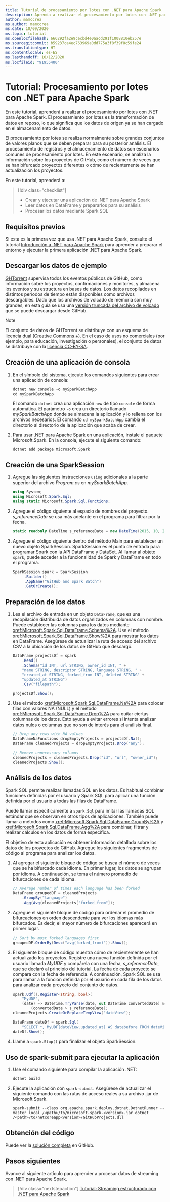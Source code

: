 ```yaml
---
title: Tutorial de procesamiento por lotes con .NET para Apache Spark
description: Aprenda a realizar el procesamiento por lotes con .NET para Apache Spark.
author: mamccrea
ms.author: mamccrea
ms.date: 10/09/2020
ms.topic: tutorial
ms.openlocfilehash: 666292fa2e9cecbd4e0aacd291f1008810eb257e
ms.sourcegitcommit: b59237ca4ec763969a0dd775a3f8f39f8c59fe24
ms.translationtype: HT
ms.contentlocale: es-ES
ms.lasthandoff: 10/12/2020
ms.locfileid: "91955400"
---
```

# <a name="tutorial-do-batch-processing-with-net-for-apache-spark"></a>Tutorial: Procesamiento por lotes con .NET para Apache Spark

En este tutorial, aprenderá a realizar el procesamiento por lotes con .NET para Apache Spark. El procesamiento por lotes es la transformación de datos en reposo, lo que significa que los datos de origen ya se han cargado en el almacenamiento de datos.

El procesamiento por lotes se realiza normalmente sobre grandes conjuntos de valores planos que se deben preparar para su posterior análisis. El procesamiento de registros y el almacenamiento de datos son escenarios comunes de procesamiento por lotes. En este escenario, se analiza la información sobre los proyectos de GitHub, como el número de veces que se han bifurcado proyectos diferentes o cómo de recientemente se han actualización los proyectos.

En este tutorial, aprenderá a:

> [!div class="checklist"]
>
> * Crear y ejecutar una aplicación de .NET para Apache Spark
> * Leer datos en DataFrame y prepararlos para su análisis
> * Procesar los datos mediante Spark SQL

## <a name="prerequisites"></a>Requisitos previos

Si esta es la primera vez que usa .NET para Apache Spark, consulte el tutorial [Introducción a .NET para Apache Spark](get-started.md) para aprender a preparar el entorno y ejecutar la primera aplicación .NET para Apache Spark.

## <a name="download-the-sample-data"></a>Descargar los datos de ejemplo

[GHTorrent](http://ghtorrent.org/) supervisa todos los eventos públicos de GitHub, como información sobre los proyectos, confirmaciones y monitores, y almacena los eventos y su estructura en bases de datos. Los datos recopilados en distintos períodos de tiempo están disponibles como archivos descargables. Dado que los archivos de volcado de memoria son muy grandes, en esta guía se usa una [versión truncada del archivo de volcado](https://github.com/dotnet/spark/tree/master/examples/Microsoft.Spark.CSharp.Examples/Sql/Batch/projects_smaller.csv) que se puede descargar desde GitHub.

> [!NOTE]
> El conjunto de datos de GHTorrent se distribuye con un esquema de licencia dual ([Creative Commons +](https://wiki.creativecommons.org/wiki/CCPlus)). En el caso de usos no comerciales (por ejemplo, para educación, investigación o personales), el conjunto de datos se distribuye con la [licencia CC-BY-SA](https://creativecommons.org/licenses/by-sa/4.0/).

## <a name="create-a-console-application"></a>Creación de una aplicación de consola

1. En el símbolo del sistema, ejecute los comandos siguientes para crear una aplicación de consola:

   ```dotnetcli
   dotnet new console -o mySparkBatchApp
   cd mySparkBatchApp
   ```

   El comando `dotnet` crea una aplicación `new` de tipo `console` de forma automática. El parámetro `-o` crea un directorio llamado *mySparkBatchApp* donde se almacena la aplicación y lo rellena con los archivos necesarios. El comando `cd mySparkBatchApp` cambia el directorio al directorio de la aplicación que acaba de crear.

1. Para usar .NET para Apache Spark en una aplicación, instale el paquete Microsoft.Spark. En la consola, ejecute el siguiente comando:

   ```dotnetcli
   dotnet add package Microsoft.Spark
   ```

## <a name="create-a-sparksession"></a>Creación de una SparkSession

1. Agregue las siguientes instrucciones `using` adicionales a la parte superior del archivo *Program.cs* en *mySparkBatchApp*.

   ```csharp
   using System;
   using Microsoft.Spark.Sql;
   using static Microsoft.Spark.Sql.Functions;
   ```

1. Agregue el código siguiente al espacio de nombres del proyecto. *s_referenceData* se usa más adelante en el programa para filtrar por la fecha.

   ```csharp
   static readonly DateTime s_referenceDate = new DateTime(2015, 10, 20);
   ```

1. Agregue el código siguiente dentro del método Main para establecer un nuevo objeto SparkSession. SparkSession es el punto de entrada para programar Spark con la API DataFrame y DataSet. Al llamar al objeto `spark`, puede acceder a la funcionalidad de Spark y DataFrame en todo el programa.

   ```csharp
   SparkSession spark = SparkSession
        .Builder()
        .AppName("GitHub and Spark Batch")
        .GetOrCreate();
   ```

## <a name="prepare-the-data"></a>Preparación de los datos

1. Lea el archivo de entrada en un objeto `DataFrame`, que es una recopilación distribuida de datos organizados en columnas con nombre. Puede establecer las columnas para los datos mediante <xref:Microsoft.Spark.Sql.DataFrame.Schema%2A>. Use el método <xref:Microsoft.Spark.Sql.DataFrame.Show%2A> para mostrar los datos en DataFrame. Asegúrese de actualizar la ruta de acceso del archivo CSV a la ubicación de los datos de GitHub que descargó.

   ```csharp
   DataFrame projectsDf = spark
       .Read()
       .Schema("id INT, url STRING, owner_id INT, " +
       "name STRING, descriptor STRING, language STRING, " +
       "created_at STRING, forked_from INT, deleted STRING" +
       "updated_at STRING")
       .Csv("filepath");

   projectsDf.Show();
   ```

1. Use el método <xref:Microsoft.Spark.Sql.DataFrame.Na%2A> para colocar filas con valores NA (NULL) y el método <xref:Microsoft.Spark.Sql.DataFrame.Drop%2A> para quitar ciertas columnas de los datos. Esto ayuda a evitar errores si intenta analizar datos nulos o columnas que no son de interés para el análisis final.

   ```csharp
   // Drop any rows with NA values
   DataFrameNaFunctions dropEmptyProjects = projectsDf.Na();
   DataFrame cleanedProjects = dropEmptyProjects.Drop("any");

   // Remove unnecessary columns
   cleanedProjects = cleanedProjects.Drop("id", "url", "owner_id");
   cleanedProjects.Show();
   ```

## <a name="analyze-the-data"></a>Análisis de los datos

Spark SQL permite realizar llamadas SQL en los datos. Es habitual combinar funciones definidas por el usuario y Spark SQL para aplicar una función definida por el usuario a todas las filas de DataFrame.

Puede llamar específicamente a `spark.Sql` para imitar las llamadas SQL estándar que se observan en otros tipos de aplicaciones. También puede llamar a métodos como <xref:Microsoft.Spark.Sql.DataFrame.GroupBy%2A> y <xref:Microsoft.Spark.Sql.DataFrame.Agg%2A> para combinar, filtrar y realizar cálculos en los datos de forma específica.

El objetivo de esta aplicación es obtener información detallada sobre los datos de los proyectos de GitHub. Agregue los siguientes fragmentos de código al programa para analizar los datos.

1. Al agregar el siguiente bloque de código se busca el número de veces que se ha bifurcado cada idioma. En primer lugar, los datos se agrupan por idioma. A continuación, se toma el número promedio de bifurcaciones de cada idioma.

   ```csharp
   // Average number of times each language has been forked
   DataFrame groupedDF = cleanedProjects
       .GroupBy("language")
       .Agg(Avg(cleanedProjects["forked_from"]);
   ```

1. Agregue el siguiente bloque de código para ordenar el promedio de bifurcaciones en orden descendente para ver los idiomas más bifurcados. Es decir, el mayor número de bifurcaciones aparecerá en primer lugar.

   ```csharp
   // Sort by most forked languages first
   groupedDF.OrderBy(Desc("avg(forked_from)")).Show();
   ```

1. El siguiente bloque de código muestra cómo de recientemente se han actualizado los proyectos. Registre una nueva función definida por el usuario llamada *MyUDF* y compárela con una fecha, *s_referenceDate*, que se declaró al principio del tutorial. La fecha de cada proyecto se compara con la fecha de referencia. A continuación, Spark SQL se usa para llamar a la función definida por el usuario en cada fila de los datos para analizar cada proyecto del conjunto de datos.

   ```csharp
   spark.Udf().Register<string, bool>(
       "MyUDF",
       (date) => DateTime.TryParse(date, out DateTime convertedDate) &&
           (convertedDate > s_referenceDate);
   cleanedProjects.CreateOrReplaceTempView("dateView");

   DataFrame dateDf = spark.Sql(
       "SELECT *, MyUDF(dateView.updated_at) AS datebefore FROM dateView");
   dateDf.Show();
   ```

1. Llame a `spark.Stop()` para finalizar el objeto SparkSession.

## <a name="use-spark-submit-to-run-your-app"></a>Uso de spark-submit para ejecutar la aplicación

1. Use el comando siguiente para compilar la aplicación .NET:

   ```dotnetcli
   dotnet build
   ```

1. Ejecute la aplicación con `spark-submit`. Asegúrese de actualizar el siguiente comando con las rutas de acceso reales a su archivo .jar de Microsoft Spark.

   ```console
   spark-submit --class org.apache.spark.deploy.dotnet.DotnetRunner --master local /<path>/to/microsoft-spark-<version>.jar dotnet /<path>/to/netcoreapp<version>/GitHubProjects.dll
   ```

## <a name="get-the-code"></a>Obtención del código

Puede ver la [solución completa](https://github.com/dotnet/spark/blob/master/examples/Microsoft.Spark.CSharp.Examples/Sql/Batch/GitHubProjects.cs) en GitHub.

## <a name="next-steps"></a>Pasos siguientes

Avance al siguiente artículo para aprender a procesar datos de streaming con .NET para Apache Spark.
> [!div class="nextstepaction"]
> [Tutorial: Streaming estructurado con .NET para Apache Spark](streaming.md)
